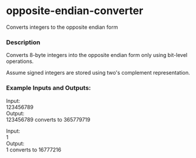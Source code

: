 # opposite-endian-converter
Converts integers to the opposite endian form

### Description
Converts 8-byte integers into the opposite endian form only using bit-level operations.

Assume signed integers are stored using two's complement representation.

### Example Inputs and Outputs:
Input: <br>
123456789 <br>
Output: <br>
123456789 converts to 365779719

Input: <br>
1 <br>
Output: <br>
1 converts to 16777216 <br>

